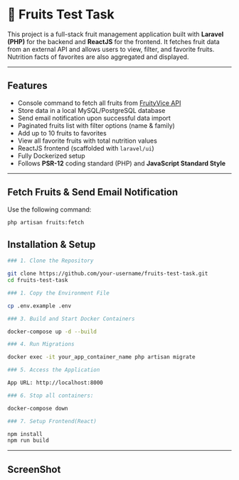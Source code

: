 # 🍓 Fruits Test Task

This project is a full-stack fruit management application built with **Laravel (PHP)** for the backend and **ReactJS** for the frontend. It fetches fruit data from an external API and allows users to view, filter, and favorite fruits. Nutrition facts of favorites are also aggregated and displayed.

---

##  Features

- Console command to fetch all fruits from [FruityVice API](https://fruityvice.com/)
- Store data in a local MySQL/PostgreSQL database
- Send email notification upon successful data import
- Paginated fruits list with filter options (name & family)
- Add up to 10 fruits to favorites
- View all favorite fruits with total nutrition values
- ReactJS frontend (scaffolded with `laravel/ui`)
- Fully Dockerized setup
- Follows **PSR-12** coding standard (PHP) and **JavaScript Standard Style**

---

## Fetch Fruits & Send Email Notification

Use the following command:
```bash
php artisan fruits:fetch
```

## Installation & Setup

```bash
### 1. Clone the Repository 

git clone https://github.com/your-username/fruits-test-task.git
cd fruits-test-task

### 1. Copy the Environment File

cp .env.example .env

### 3. Build and Start Docker Containers

docker-compose up -d --build

### 4. Run Migrations 

docker exec -it your_app_container_name php artisan migrate

### 5. Access the Application

App URL: http://localhost:8000

### 6. Stop all containers:

docker-compose down

### 7. Setup Frontend(React)

npm install
npm run build
```
---
##  ScreenShot

